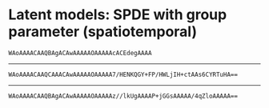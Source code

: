 # Latent models: SPDE with group parameter (spatiotemporal)

    WAoAAAACAAQBAgACAwAAAAAOAAAAAcACEdegAAAA

---

    WAoAAAACAAQCAAACAwAAAAAOAAAAA7/HENKQGY+FP/HWLjIH+ctAAs6CYRTuHA==

---

    WAoAAAACAAQBAgACAwAAAAAOAAAAAz//lkUgAAAAP+jGGsAAAAA/4qZloAAAAA==

